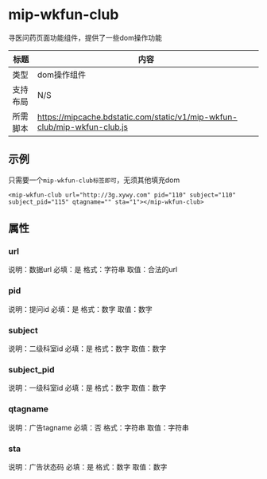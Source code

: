# mip-wkfun-club

寻医问药页面功能组件，提供了一些dom操作功能

标题|内容
----|----
类型|dom操作组件
支持布局| N/S
所需脚本|https://mipcache.bdstatic.com/static/v1/mip-wkfun-club/mip-wkfun-club.js

## 示例

只需要一个`mip-wkfun-club标签即可`，无须其他填充dom

```
<mip-wkfun-club url="http://3g.xywy.com" pid="110" subject="110" subject_pid="115" qtagname="" sta="1"></mip-wkfun-club>
```

## 属性

### url

说明：数据url
必填：是
格式：字符串
取值：合法的url

### pid

说明：提问id
必填：是
格式：数字
取值：数字

### subject

说明：二级科室id
必填：是
格式：数字
取值：数字

### subject_pid

说明：一级科室id
必填：是
格式：数字
取值：数字

### qtagname

说明：广告tagname
必填：否
格式：字符串
取值：字符串

### sta

说明：广告状态码
必填：是
格式：数字
取值：数字